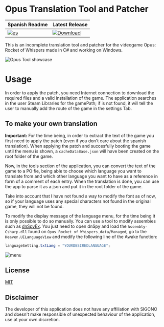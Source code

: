 
# Opus Translation Tool and Patcher

| Spanish Readme | Latest Release |
|-------|----------
|[![es](https://img.shields.io/badge/lang-en-red.svg)](https://github.com/Domivat24/OpusTools/blob/main/README.md) | [![Download](https://img.shields.io/github/release/Domivat24/OpusTools.svg?maxAge=3600&label=download&include_prereleases)](https://github.com/Domivat24/OpusTools/releases)

This is an incomplete translation tool and patcher for the videogame Opus: Rocket of Whispers made in C# and working on Windows.

![Opus Tool showcase](https://github.com/Domivat24/OpusTools/assets/103245345/a09599cc-4bdd-46f0-97fa-0cc475515ba1)

# Usage
In order to apply the patch, you need Internet connection to download the required files and a valid installation of the game.
The application searches in the user Steam Libraries for the gamePath; if is not found, it will tell the user to manually add the route of the game in the settings Tab.
## To make your own translation
**Important:** For the time being, in order to extract the text of the game you first need to apply the patch (even if you don't care about the spanish translation). When applying the patch and succesfully booting the game until the menu is shown, a `cacheDataBase.json` will have been created on the root folder of the game. 

Now, in the tools section of the application, you can convert the text of the game to a PO fie, being able to choose which language you want to translate from and which other language you want to have as a reference in form of a comment of each entry.
When the translation is done, you can use the app to parse it as a json and put it in the root folder of the game. 

Take into account that I have not found a way to modify the font as of now, so if your language uses any special characters not found in the original game, they will not be found.

To modify the display message of the language menu, for the time being it is only possible to do so manually. You can use a tool to modify assembies such as [dnSpyEx](https://github.com/dnSpyEx/dnSpy). You just need to open dnSpy and load the `Assembly-Csharp.dll` found on `Opus Rocket of Whispers_data/Managed`, go to the `Heaven.UILanguageView` and modify the following line of the Awake function:


```csharp
languageSetting.txtLang = "YOURDESIREDLANGUAGE";
```

![menu](https://github.com/Domivat24/OpusTools/assets/103245345/df7622d2-0455-4408-a234-f6de100a4e41)

## License
[MIT](https://choosealicense.com/licenses/mit/)

## Disclaimer
The developer of this application does not have any affiliation with SIGONO and doesn't make responsible of unexpected behaviour of the application, use at your own discretion.

